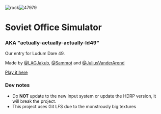 ![rock](https://user-images.githubusercontent.com/45080494/162640594-46e621c7-0a7a-454c-9aa2-1979689f1a26.png)![47979](https://user-images.githubusercontent.com/45080494/163362040-11f3ff2f-58f1-49b5-8672-a2638651c2f8.jpg)


# Soviet Office Simulator

### AKA "actually-actually-actually-ld49"
 
Our entry for Ludum Dare 49.

Made by [@LAGJakub](https://github.com/LAGJakub), [@Sammot](https://github.com/Sammot) and [@JuliusVanderArend](https://github.com/JuliusVanderArend)

[Play it here](https://ldjam.com/events/ludum-dare/49/soviet-office-simulator)

### Dev notes
 - Do **NOT** update to the new input system or update the HDRP version, it will break the project.
 - This project uses Git LFS due to the monstrously big textures
